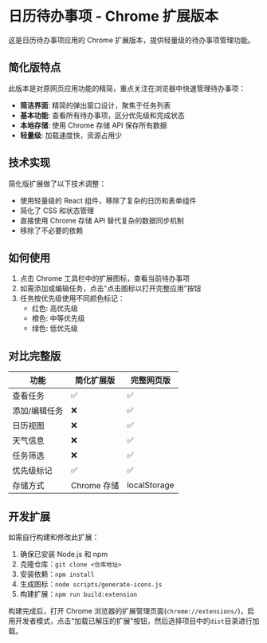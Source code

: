 # 日历待办事项 - Chrome 扩展版本

这是日历待办事项应用的 Chrome 扩展版本，提供轻量级的待办事项管理功能。

## 简化版特点

此版本是对原网页应用功能的精简，重点关注在浏览器中快速管理待办事项：

- **简洁界面**: 精简的弹出窗口设计，聚焦于任务列表
- **基本功能**: 查看所有待办事项，区分优先级和完成状态
- **本地存储**: 使用 Chrome 存储 API 保存所有数据
- **轻量级**: 加载速度快，资源占用少

## 技术实现

简化版扩展做了以下技术调整：

- 使用轻量级的 React 组件，移除了复杂的日历和表单组件
- 简化了 CSS 和状态管理
- 直接使用 Chrome 存储 API 替代复杂的数据同步机制
- 移除了不必要的依赖

## 如何使用

1. 点击 Chrome 工具栏中的扩展图标，查看当前待办事项
2. 如需添加或编辑任务，点击"点击图标以打开完整应用"按钮
3. 任务按优先级使用不同颜色标记：
   - 红色: 高优先级
   - 橙色: 中等优先级
   - 绿色: 低优先级

## 对比完整版

| 功能          | 简化扩展版  | 完整网页版   |
| ------------- | ----------- | ------------ |
| 查看任务      | ✅          | ✅           |
| 添加/编辑任务 | ❌          | ✅           |
| 日历视图      | ❌          | ✅           |
| 天气信息      | ❌          | ✅           |
| 任务筛选      | ❌          | ✅           |
| 优先级标记    | ✅          | ✅           |
| 存储方式      | Chrome 存储 | localStorage |

## 开发扩展

如需自行构建和修改此扩展：

1. 确保已安装 Node.js 和 npm
2. 克隆仓库：`git clone <仓库地址>`
3. 安装依赖：`npm install`
4. 生成图标：`node scripts/generate-icons.js`
5. 构建扩展：`npm run build:extension`

构建完成后，打开 Chrome 浏览器的扩展管理页面(`chrome://extensions/`)，启用开发者模式，点击"加载已解压的扩展"按钮，然后选择项目中的`dist`目录进行加载。
